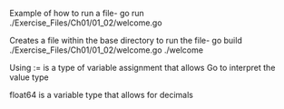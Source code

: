 Example of how to run a file-
go run ./Exercise_Files/Ch01/01_02/welcome.go

Creates a file within the base directory to run the file-
go build ./Exercise_Files/Ch01/01_02/welcome.go
./welcome

Using := is a type of variable assignment that allows Go to interpret the value type

float64 is a variable type that allows for decimals